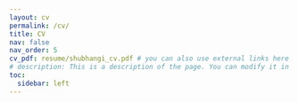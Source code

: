 ```yaml
---
layout: cv
permalink: /cv/
title: CV
nav: false
nav_order: 5
cv_pdf: resume/shubhangi_cv.pdf # you can also use external links here
# description: This is a description of the page. You can modify it in '_pages/cv.md'. You can also change or remove the top pdf download button.
toc:
  sidebar: left
---
```

